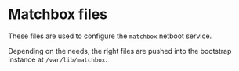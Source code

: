 # Matchbox files

These files are used to configure the `matchbox` netboot service.

Depending on the needs, the right files are pushed into the bootstrap instance at `/var/lib/matchbox`.
